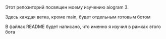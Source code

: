 <p>Этот репозиторий посвящен моему изучению aiogram 3.</p>
<p>Здесь каждая ветка, кроме main, будет отдельным готовым ботом</p>
<p>В файлах README будет написано, что именно я изучил в рамках этого бота</p>
